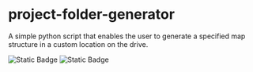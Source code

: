 # project-folder-generator
 A simple python script that enables the user to generate a specified map structure in a custom location on the drive.

![Static Badge](https://img.shields.io/badge/python-%23f3f2ff?style=for-the-badge&logo=python)
![Static Badge](https://img.shields.io/badge/tkinter-%23f3f2ff?style=for-the-badge&logo=tkinter)
